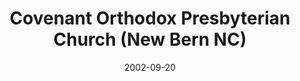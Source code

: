 ---
date: &id001 2002-09-20
end_date: null
location:
  address: 130 Market Street
  city: New Bern
  state: NC
minister:
- end: 2002-09-20
  name: Daniel Fincham
  start: 1998-01-01
  type: Organizing Pastor
- end: null
  name: Daniel Fincham
  start: 2002-01-01
  type: pastor
ministers:
- Daniel Fincham
- Daniel Fincham
name: Covenant Orthodox Presbyterian Church
names:
- end: 2002-09-20
  name: Covenant Orthodox Presbyterian Mission
  start: 1997-04-26
- end: null
  name: Covenant Orthodox Presbyterian Church
  start: 2002-09-20
origination_date: *id001
raw_data: "North Carolina\nNew Bern\nCovenant Orthodox Presbyterian Mission  (April\
  \ 26, 1997\u2013September 20, 2002)\nCovenant Orthodox Presbyterian Church  (September\
  \ 20, 2002\u2013 )\n130 Market Street\nOrg. Pastor: Daniel Fincham, 1998\u20132002\n\
  Pastor: Daniel Fincham, 2002"
received_from: null
states:
- NC
status:
  active: true
  end_date: null
  reason: null
  received_from: null
  withdrawal_to: null
title: Covenant Orthodox Presbyterian Church (New Bern NC)

---